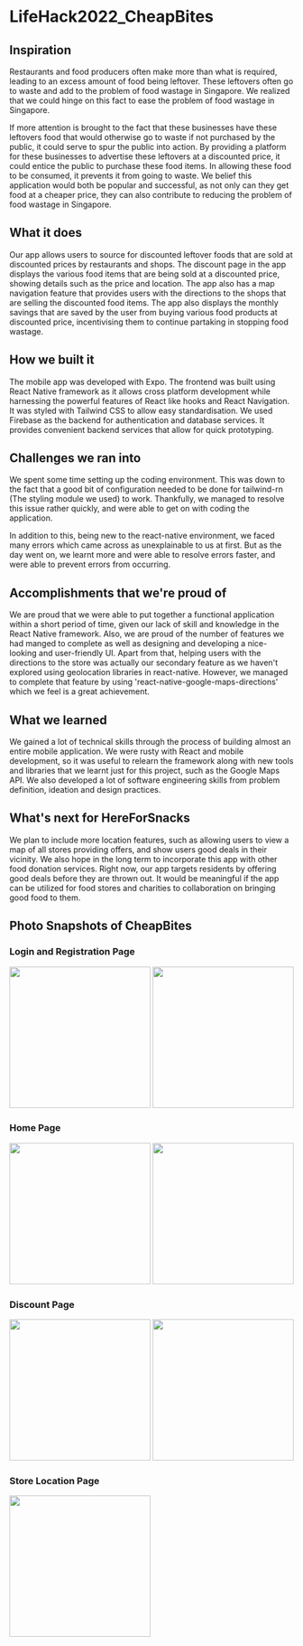 # LifeHack2022_CheapBites
## Inspiration
Restaurants and food producers often make more than what is required, leading to an excess amount of food being leftover. These leftovers often go to waste and add to the problem of food wastage in Singapore. We realized that we could hinge on this fact to ease the problem of food wastage in Singapore. 

If more attention is brought to the fact that these businesses have these leftovers food that would otherwise go to waste if not purchased by the public, it could serve to spur the public into action. By providing a platform for these businesses to advertise these leftovers at a discounted price, it could entice the public to purchase these food items. In allowing these food to be consumed, it prevents it from going to waste. We belief this application would both be popular and successful, as not only can they get food at a cheaper price, they can also contribute to reducing the problem of food wastage in Singapore. 

## What it does
Our app allows users to source for discounted leftover foods that are sold at discounted prices by restaurants and shops. The discount page in the app displays the various food items that are being sold at a discounted price, showing details such as the price and location. The app also has a map navigation feature that provides users with the directions to the shops that are selling the discounted food items. The app also displays the monthly savings that are saved by the user from buying various food products at discounted price, incentivising them to continue partaking in stopping food wastage.

## How we built it
The mobile app was developed with Expo. The frontend was built using React Native framework as it allows cross platform development while harnessing the powerful features of React like hooks and React Navigation. It was styled with Tailwind CSS to allow easy standardisation. We used Firebase as the backend for authentication and database services. It provides convenient backend services that allow for quick prototyping.

## Challenges we ran into
We spent some time setting up the coding environment. This was down to the fact that a good bit of configuration needed to be done for tailwind-rn (The styling module we used) to work. Thankfully, we managed to resolve this issue rather quickly, and were able to get on with coding the application.

In addition to this, being new to the react-native environment, we faced many errors which came across as unexplainable to us at first. But as the day went on, we learnt more and were able to resolve errors faster, and were able to prevent errors from occurring.

## Accomplishments that we're proud of
We are proud that we were able to put together a functional application within a short period of time, given our lack of skill and knowledge in the React Native framework. Also, we are proud of the number of features we had manged to complete as well as designing and developing a nice-looking and user-friendly UI. Apart from that, helping users with the directions to the store was actually our secondary feature as we haven't explored using geolocation libraries in react-native. However, we managed to complete that feature by using 'react-native-google-maps-directions' which we feel is a great achievement.

## What we learned
We gained a lot of technical skills through the process of building almost an entire mobile application. We were rusty with React and mobile development, so it was useful to relearn the framework along with new tools and libraries that we learnt just for this project, such as the Google Maps API. We also developed a lot of software engineering skills from problem definition, ideation and design practices.

## What's next for HereForSnacks

We plan to include more location features, such as allowing users to view a map of all stores providing offers, and show users good deals in their vicinity. We also hope in the long term to incorporate this app with other food donation services. Right now, our app targets residents by offering good deals before they are thrown out. It would be meaningful if the app can be utilized for food stores and charities to collaboration on bringing good food to them.

## Photo Snapshots of CheapBites

### Login and Registration Page
<p float="right">
  <img src="https://github.com/joncwr99/LifeHack2022_CheapBites/blob/main/photo_snapshots/login_register/login_display.jpg" width="250" />
  <img src="https://github.com/joncwr99/LifeHack2022_CheapBites/blob/main/photo_snapshots/login_register/register_display.jpg" width="250" />
</p>

### Home Page 
<p float="right">
  <img src="https://github.com/joncwr99/LifeHack2022_CheapBites/blob/main/photo_snapshots/homepage/homepage_display.jpg" width="250" />
  <img src="https://github.com/joncwr99/LifeHack2022_CheapBites/blob/main/photo_snapshots/homepage/homepage_info.jpg" width="250" />
</p>

### Discount Page
<p float="right">
  <img src="https://github.com/joncwr99/LifeHack2022_CheapBites/blob/main/photo_snapshots/discount/discount_display.jpg" width="250" />
  <img src="https://github.com/joncwr99/LifeHack2022_CheapBites/blob/main/photo_snapshots/discount/discount_search.jpg" width="250" />
</p>

### Store Location Page
<img src="https://github.com/joncwr99/LifeHack2022_CheapBites/blob/main/photo_snapshots/store_locations/store_location_display.jpg" width="250" />
